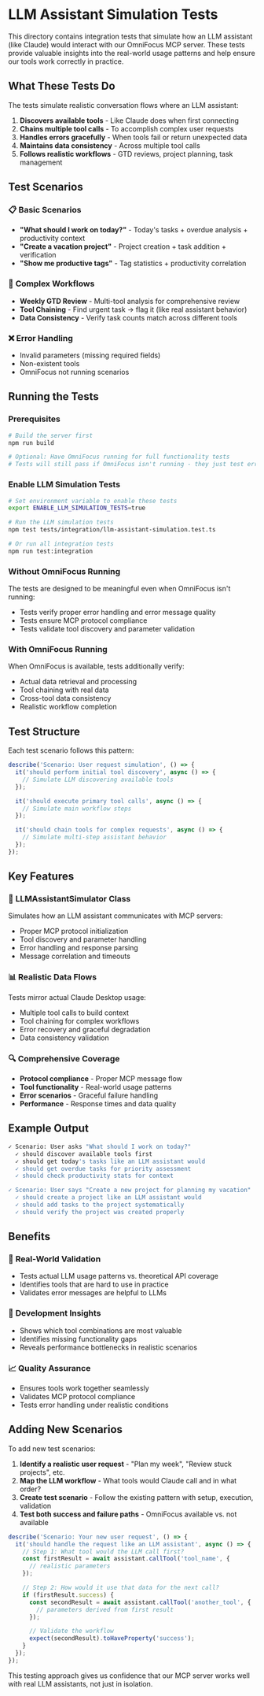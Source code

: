 # LLM Assistant Simulation Tests

This directory contains integration tests that simulate how an LLM assistant (like Claude) would interact with our OmniFocus MCP server. These tests provide valuable insights into the real-world usage patterns and help ensure our tools work correctly in practice.

## What These Tests Do

The tests simulate realistic conversation flows where an LLM assistant:

1. **Discovers available tools** - Like Claude does when first connecting
2. **Chains multiple tool calls** - To accomplish complex user requests
3. **Handles errors gracefully** - When tools fail or return unexpected data
4. **Maintains data consistency** - Across multiple tool calls
5. **Follows realistic workflows** - GTD reviews, project planning, task management

## Test Scenarios

### 📋 **Basic Scenarios**
- **"What should I work on today?"** - Today's tasks + overdue analysis + productivity context
- **"Create a vacation project"** - Project creation + task addition + verification
- **"Show me productive tags"** - Tag statistics + productivity correlation

### 🔄 **Complex Workflows**
- **Weekly GTD Review** - Multi-tool analysis for comprehensive review
- **Tool Chaining** - Find urgent task → flag it (like real assistant behavior)
- **Data Consistency** - Verify task counts match across different tools

### ❌ **Error Handling**
- Invalid parameters (missing required fields)
- Non-existent tools
- OmniFocus not running scenarios

## Running the Tests

### Prerequisites
```bash
# Build the server first
npm run build

# Optional: Have OmniFocus running for full functionality tests
# Tests will still pass if OmniFocus isn't running - they just test error handling
```

### Enable LLM Simulation Tests
```bash
# Set environment variable to enable these tests
export ENABLE_LLM_SIMULATION_TESTS=true

# Run the LLM simulation tests
npm test tests/integration/llm-assistant-simulation.test.ts

# Or run all integration tests
npm run test:integration
```

### Without OmniFocus Running
The tests are designed to be meaningful even when OmniFocus isn't running:
- Tests verify proper error handling and error message quality
- Tests ensure MCP protocol compliance
- Tests validate tool discovery and parameter validation

### With OmniFocus Running
When OmniFocus is available, tests additionally verify:
- Actual data retrieval and processing
- Tool chaining with real data
- Cross-tool data consistency
- Realistic workflow completion

## Test Structure

Each test scenario follows this pattern:

```typescript
describe('Scenario: User request simulation', () => {
  it('should perform initial tool discovery', async () => {
    // Simulate LLM discovering available tools
  });

  it('should execute primary tool calls', async () => {
    // Simulate main workflow steps
  });

  it('should chain tools for complex requests', async () => {
    // Simulate multi-step assistant behavior
  });
});
```

## Key Features

### 🤖 **LLMAssistantSimulator Class**
Simulates how an LLM assistant communicates with MCP servers:
- Proper MCP protocol initialization
- Tool discovery and parameter handling
- Error handling and response parsing
- Message correlation and timeouts

### 📊 **Realistic Data Flows**
Tests mirror actual Claude Desktop usage:
- Multiple tool calls to build context
- Tool chaining for complex workflows
- Error recovery and graceful degradation
- Data consistency validation

### 🔍 **Comprehensive Coverage**
- **Protocol compliance** - Proper MCP message flow
- **Tool functionality** - Real-world usage patterns
- **Error scenarios** - Graceful failure handling
- **Performance** - Response times and data quality

## Example Output

```bash
✓ Scenario: User asks "What should I work on today?"
  ✓ should discover available tools first
  ✓ should get today's tasks like an LLM assistant would
  ✓ should get overdue tasks for priority assessment
  ✓ should check productivity stats for context

✓ Scenario: User says "Create a new project for planning my vacation"
  ✓ should create a project like an LLM assistant would
  ✓ should add tasks to the project systematically
  ✓ should verify the project was created properly
```

## Benefits

### 🎯 **Real-World Validation**
- Tests actual LLM usage patterns vs. theoretical API coverage
- Identifies tools that are hard to use in practice
- Validates error messages are helpful to LLMs

### 🔧 **Development Insights**
- Shows which tool combinations are most valuable
- Identifies missing functionality gaps
- Reveals performance bottlenecks in realistic scenarios

### 📈 **Quality Assurance**
- Ensures tools work together seamlessly
- Validates MCP protocol compliance
- Tests error handling under realistic conditions

## Adding New Scenarios

To add new test scenarios:

1. **Identify a realistic user request** - "Plan my week", "Review stuck projects", etc.
2. **Map the LLM workflow** - What tools would Claude call and in what order?
3. **Create test scenario** - Follow the existing pattern with setup, execution, validation
4. **Test both success and failure paths** - OmniFocus available vs. not available

```typescript
describe('Scenario: Your new user request', () => {
  it('should handle the request like an LLM assistant', async () => {
    // Step 1: What tool would the LLM call first?
    const firstResult = await assistant.callTool('tool_name', {
      // realistic parameters
    });

    // Step 2: How would it use that data for the next call?
    if (firstResult.success) {
      const secondResult = await assistant.callTool('another_tool', {
        // parameters derived from first result
      });

      // Validate the workflow
      expect(secondResult).toHaveProperty('success');
    }
  });
});
```

This testing approach gives us confidence that our MCP server works well with real LLM assistants, not just in isolation.